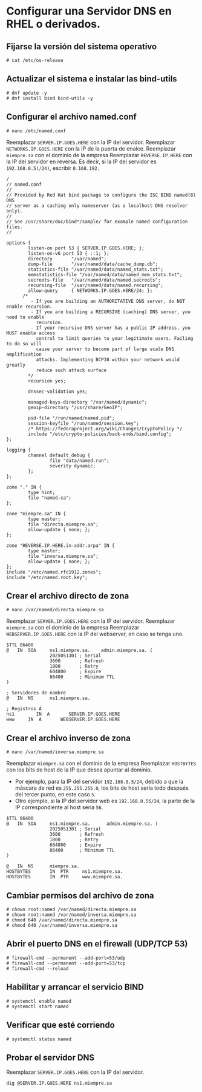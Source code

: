 # Configurar una Servidor DNS en RHEL o derivados.

## Fijarse la versión del sistema operativo

```
# cat /etc/os-release
```

## Actualizar el sistema e instalar las bind-utils

```
# dnf update -y
# dnf install bind bind-utils -y
```

## Configurar el archivo named.conf

```
# nano /etc/named.conf
```

Reemplazar `SERVER.IP.GOES.HERE` con la IP del servidor.
Reemplazar `NETWORKS.IP.GOES.HERE` con la IP de la puerta de enalce.
Reemplazar `miempre.sa` con el dominio de la empresa
Reemplazar `REVERSE.IP.HERE` con la IP del servidor en reversa. Es decir, si la IP del servidor es `192.168.0.5(/24)`, escribir `0.168.192.`

```
/
// named.conf
//
// Provided by Red Hat bind package to configure the ISC BIND named(8) DNS
// server as a caching only nameserver (as a localhost DNS resolver only).
//
// See /usr/share/doc/bind*/sample/ for example named configuration files.
//

options {
        listen-on port 53 { SERVER.IP.GOES.HERE; };
        listen-on-v6 port 53 { ::1; };
        directory       "/var/named";
        dump-file       "/var/named/data/cache_dump.db";
        statistics-file "/var/named/data/named_stats.txt";
        memstatistics-file "/var/named/data/named_mem_stats.txt";
        secroots-file   "/var/named/data/named.secroots";
        recursing-file  "/var/named/data/named.recursing";
        allow-query     { NETWORKS.IP.GOES.HERE/24; };
      /*
         - If you are building an AUTHORITATIVE DNS server, do NOT enable recursion.
         - If you are building a RECURSIVE (caching) DNS server, you need to enable
           recursion.
         - If your recursive DNS server has a public IP address, you MUST enable access
           control to limit queries to your legitimate users. Failing to do so will
           cause your server to become part of large scale DNS amplification
           attacks. Implementing BCP38 within your network would greatly
           reduce such attack surface
        */
        recursion yes;

        dnssec-validation yes;

        managed-keys-directory "/var/named/dynamic";
        geoip-directory "/usr/share/GeoIP";

        pid-file "/run/named/named.pid";
        session-keyfile "/run/named/session.key";
        /* https://fedoraproject.org/wiki/Changes/CryptoPolicy */
        include "/etc/crypto-policies/back-ends/bind.config";
};

logging {
        channel default_debug {
                file "data/named.run";
                severity dynamic;
        };
};

zone "." IN {
        type hint;
        file "named.ca";
};

zone "miempre.sa" IN {
        type master;
        file "directa.miempre.sa";
        allow-update { none; };
};

zone "REVERSE.IP.HERE.in-addr.arpa" IN {
        type master;
        file "inversa.miempre.sa";
        allow-update { none; };
};
include "/etc/named.rfc1912.zones";
include "/etc/named.root.key";
```

## Crear el archivo directo de zona

```
# nano /var/named/directa.miempre.sa
```

Reemplazar `SERVER.IP.GOES.HERE` con la IP del servidor.
Reemplazar `miempre.sa` con el dominio de la empresa
Reemplazar `WEBSERVER.IP.GOES.HERE` con la IP del webserver, en caso se tenga uno.

```
$TTL 86400
@   IN  SOA     ns1.miempre.sa.    admin.miempre.sa. (
                2025051301 ; Serial
                3600	   ; Refresh
                1800	   ; Retry
                604800     ; Expire
                86400	   ; Minimum TTL
)

; Servidores de nombre
@	IN  NS      ns1.miempre.sa.

; Registros A
ns1        IN  A       SERVER.IP.GOES.HERE
www     IN  A       WEBSERVER.IP.GOES.HERE
```

## Crear el archivo inverso de zona

```
# nano /var/named/inversa.miempre.sa
```

Reemplazar `miempre.sa` con el dominio de la empresa
Reemplazar `HOSTBYTES` con los bits de host de la IP que desea apuntar al dominio.
- Por ejemplo, para la IP del servidor `192.168.0.5/24`, debido a que la máscara de red es `255.255.255.0`, los bits de host sería todo después del tercer punto, en este caso `5`.
- Otro ejemplo, si la IP del servidor web es `192.168.0.56/24`, la parte de la IP correspondiente al host sería `56`.

```
$TTL 86400
@   IN  SOA     ns1.miempre.sa.      admin.miempre.sa. (
                2025051301 ; Serial
                3600	   ; Refresh
                1800	   ; Retry
                604800     ; Expire
                86400	   ; Minimum TTL
)

@	IN  NS      miempre.sa.
HOSTBYTES       IN  PTR     ns1.miempre.sa.
HOSTBYTES       IN  PTR     www.miempre.sa.
```


## Cambiar permisos del archivo de zona

```
# chown root:named /var/named/directa.miempre.sa
# chown root:named /var/named/inversa.miempre.sa
# chmod 640 /var/named/directa.miempre.sa
# chmod 640 /var/named/inversa.miempre.sa
```

## Abrir el puerto DNS en el firewall (UDP/TCP 53)

```
# firewall-cmd --permanent --add-port=53/udp
# firewall-cmd --permanent --add-port=53/tcp
# firewall-cmd --reload
```


## Habilitar y arrancar el servicio BIND

```
# systemctl enable named
# systemctl start named
```

## Verificar que esté corriendo

```
# systemctl status named
```

## Probar el servidor DNS

Reemplazar `SERVER.IP.GOES.HERE` con la IP del servidor.

```
dig @SERVER.IP.GOES.HERE ns1.miempre.sa
```
